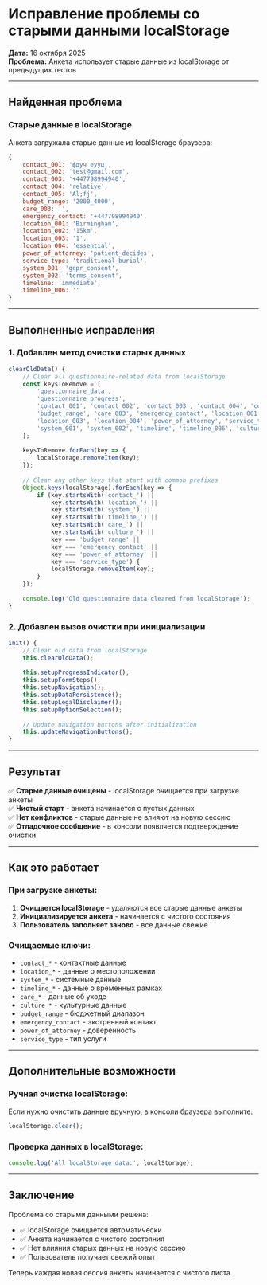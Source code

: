 # Исправление проблемы со старыми данными localStorage

**Дата:** 16 октября 2025  
**Проблема:** Анкета использует старые данные из localStorage от предыдущих тестов

---

## Найденная проблема

### Старые данные в localStorage
Анкета загружала старые данные из localStorage браузера:
```javascript
{
    contact_001: 'фдуч еууц',
    contact_002: 'test@gmail.com', 
    contact_003: '+447798994940',
    contact_004: 'relative',
    contact_005: 'Al;fj',
    budget_range: '2000_4000',
    care_003: '',
    emergency_contact: '+447798994940',
    location_001: 'Birmingham',
    location_002: '15km',
    location_003: '1',
    location_004: 'essential',
    power_of_attorney: 'patient_decides',
    service_type: 'traditional_burial',
    system_001: 'gdpr_consent',
    system_002: 'terms_consent',
    timeline: 'immediate',
    timeline_006: ''
}
```

---

## Выполненные исправления

### 1. Добавлен метод очистки старых данных

```javascript
clearOldData() {
    // Clear all questionnaire-related data from localStorage
    const keysToRemove = [
        'questionnaire_data',
        'questionnaire_progress',
        'contact_001', 'contact_002', 'contact_003', 'contact_004', 'contact_005',
        'budget_range', 'care_003', 'emergency_contact', 'location_001', 'location_002',
        'location_003', 'location_004', 'power_of_attorney', 'service_type',
        'system_001', 'system_002', 'timeline', 'timeline_006', 'culture_002'
    ];
    
    keysToRemove.forEach(key => {
        localStorage.removeItem(key);
    });
    
    // Clear any other keys that start with common prefixes
    Object.keys(localStorage).forEach(key => {
        if (key.startsWith('contact_') || 
            key.startsWith('location_') || 
            key.startsWith('system_') || 
            key.startsWith('timeline_') ||
            key.startsWith('care_') ||
            key.startsWith('culture_') ||
            key === 'budget_range' ||
            key === 'emergency_contact' ||
            key === 'power_of_attorney' ||
            key === 'service_type') {
            localStorage.removeItem(key);
        }
    });
    
    console.log('Old questionnaire data cleared from localStorage');
}
```

### 2. Добавлен вызов очистки при инициализации

```javascript
init() {
    // Clear old data from localStorage
    this.clearOldData();
    
    this.setupProgressIndicator();
    this.setupFormSteps();
    this.setupNavigation();
    this.setupDataPersistence();
    this.setupLegalDisclaimer();
    this.setupOptionSelection();
    
    // Update navigation buttons after initialization
    this.updateNavigationButtons();
}
```

---

## Результат

✅ **Старые данные очищены** - localStorage очищается при загрузке анкеты  
✅ **Чистый старт** - анкета начинается с пустых данных  
✅ **Нет конфликтов** - старые данные не влияют на новую сессию  
✅ **Отладочное сообщение** - в консоли появляется подтверждение очистки  

---

## Как это работает

### При загрузке анкеты:
1. **Очищается localStorage** - удаляются все старые данные анкеты
2. **Инициализируется анкета** - начинается с чистого состояния
3. **Пользователь заполняет заново** - все данные свежие

### Очищаемые ключи:
- `contact_*` - контактные данные
- `location_*` - данные о местоположении  
- `system_*` - системные данные
- `timeline_*` - данные о временных рамках
- `care_*` - данные об уходе
- `culture_*` - культурные данные
- `budget_range` - бюджетный диапазон
- `emergency_contact` - экстренный контакт
- `power_of_attorney` - доверенность
- `service_type` - тип услуги

---

## Дополнительные возможности

### Ручная очистка localStorage:
Если нужно очистить данные вручную, в консоли браузера выполните:
```javascript
localStorage.clear();
```

### Проверка данных в localStorage:
```javascript
console.log('All localStorage data:', localStorage);
```

---

## Заключение

Проблема со старыми данными решена:
- ✅ localStorage очищается автоматически
- ✅ Анкета начинается с чистого состояния
- ✅ Нет влияния старых данных на новую сессию
- ✅ Пользователь получает свежий опыт

Теперь каждая новая сессия анкеты начинается с чистого листа.
